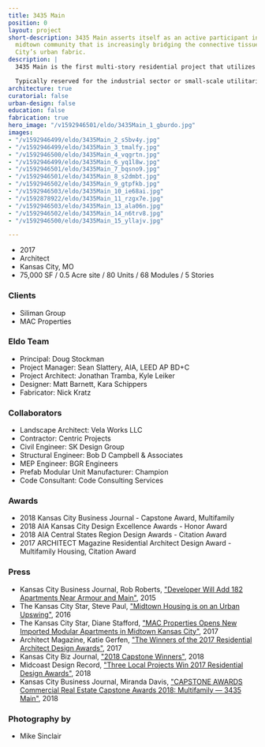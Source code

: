 ```yaml
---
title: 3435 Main
position: 0
layout: project
short-description: 3435 Main asserts itself as an active participant in a vibrant
  midtown community that is increasingly bridging the connective tissue of Kansas
  City’s urban fabric.
description: |
  3435 Main is the first multi-story residential project that utilizes comprehensive pre-manufactured construction in the region. Four stories of pre-manufactured residential “modules” were constructed and finished off site, then shipped to the site and placed one-by-one on a cast-in-place concrete plinth. A transit-oriented mixed-use development designed for a new generation of urban dwellers in midtown Kansas City, 3435 Main is located within walking distance of 10 bus stops and closely connected to a vital mix of small businesses and restaurants, including its own street-facing commercial space. Main Street hosts the initial phase of a new streetcar system that will soon extend past the 80-unit development.

  Typically reserved for the industrial sector or small-scale utilitarian projects, creating a contemporary mixed-use residential project from modular pre-fab construction was an exercise in intensive collaboration between architect, contractor, engineers, and pre-fab manufacturer, pushing the industry to think about pre-fab in a highly-advanced way.
architecture: true
curatorial: false
urban-design: false
education: false
fabrication: true
hero_image: "/v1592946501/eldo/3435Main_1_gburdo.jpg"
images:
- "/v1592946499/eldo/3435Main_2_s5bv4y.jpg"
- "/v1592946499/eldo/3435Main_3_tmalfy.jpg"
- "/v1592946500/eldo/3435Main_4_vqgrtn.jpg"
- "/v1592946499/eldo/3435Main_6_yq1l8w.jpg"
- "/v1592946501/eldo/3435Main_7_bqsno9.jpg"
- "/v1592946501/eldo/3435Main_8_s2dmbt.jpg"
- "/v1592946502/eldo/3435Main_9_gtpfkb.jpg"
- "/v1592946503/eldo/3435Main_10_ie68ai.jpg"
- "/v1592878922/eldo/3435Main_11_rzgx7e.jpg"
- "/v1592946503/eldo/3435Main_13_ala06n.jpg"
- "/v1592946502/eldo/3435Main_14_n6trv8.jpg"
- "/v1592946500/eldo/3435Main_15_yllajv.jpg"

---
```

- 2017
- Architect
- Kansas City, MO
- 75,000 SF / 0.5 Acre site / 80 Units / 68 Modules / 5 Stories

### Clients
- Siliman Group
- MAC Properties

### Eldo Team
- Principal: Doug Stockman
- Project Manager: Sean Slattery, AIA, LEED AP BD+C
- Project Architect: Jonathan Tramba, Kyle Leiker
- Designer: Matt Barnett, Kara Schippers
- Fabricator: Nick Kratz

### Collaborators
- Landscape Architect: Vela Works LLC
- Contractor: Centric Projects
- Civil Engineer: SK Design Group
- Structural Engineer: Bob D Campbell & Associates
- MEP Engineer: BGR Engineers
- Prefab Modular Unit Manufacturer: Champion
- Code Consultant: Code Consulting Services

### Awards
- 2018 Kansas City Business Journal - Capstone Award, Multifamily
- 2018 AIA Kansas City Design Excellence Awards - Honor Award
- 2018 AIA Central States Region Design Awards - Citation Award
- 2017 ARCHITECT Magazine Residential Architect Design Award - Multifamily Housing, Citation Award

### Press
- Kansas City Business Journal, Rob Roberts, ["Developer Will Add 182 Apartments Near Armour and Main"](https://www.bizjournals.com/kansascity/news/2015/12/01/armour-main-redevelopment-project-mac-properties.html "Developer Will Add 182 Apartments Near Armour and Main"), 2015
- The Kansas City Star, Steve Paul, ["Midtown Housing is on an Urban Upswing"](http://www.kansascity.com/opinion/opn-columns-blogs/steve-paul/article60087046.html "Midtown Housing is on an Urban Upswing"), 2016
- The Kansas City Star, Diane Stafford, ["MAC Properties Opens New Imported Modular Apartments in Midtown Kansas City"](http://www.kansascity.com/news/local/article157411519.html "MAC Properties Opens New Imported Modular Apartments in Midtown Kansas City"), 2017
- Architect Magazine, Katie Gerfen, ["The Winners of the 2017 Residential Architect Design Awards"](https://www.architectmagazine.com/awards/residential-architect-design-awards/the-winners-of-the-2017-residential-architect-design-awards_o "The Winners of the 2017 Residential Architect Design Awards"), 2017
- Kansas City Biz Journal, ["2018 Capstone Winners"](https://www.bizjournals.com/kansascity/news/2018/01/26/2018-capstone-award-winners.html#g/428109/18 "2018 Capstone Winners"), 2018
- Midcoast Design Record, ["Three Local Projects Win 2017 Residential Design Awards"](http://www.midcoastrecord.com/kcresidential "Three Local Projects Win 2017 Residential Design Awards"), 2018
- Kansas City Business Journal, Miranda Davis, ["CAPSTONE AWARDS Commercial Real Estate Capstone Awards 2018: Multifamily — 3435 Main"](https://www.bizjournals.com/kansascity/news/2018/03/30/capstone-awards-2018-multifamily-3435-main.html "CAPSTONE AWARDS Commercial Real Estate Capstone Awards 2018: Multifamily — 3435 Main"), 2018

### Photography by
- Mike Sinclair